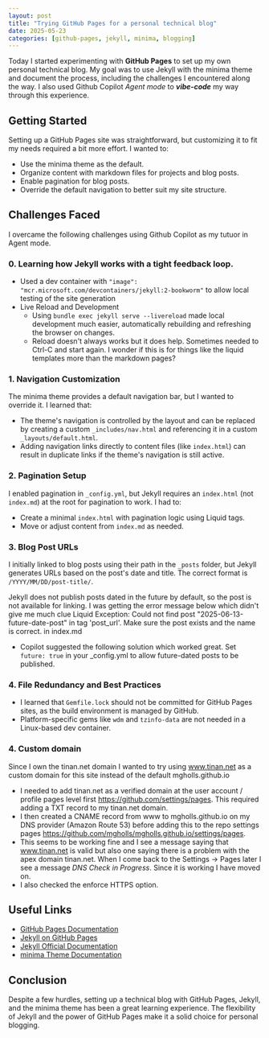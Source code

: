 ```yaml
---
layout: post
title: "Trying GitHub Pages for a personal technical blog"
date: 2025-05-23
categories: [github-pages, jekyll, minima, blogging]
---
```


Today I started experimenting with **GitHub Pages** to set up my own personal technical blog. My goal was to use Jekyll with the minima theme and document the process, including the challenges I encountered along the way.
I also used Github Copilot *Agent mode* to ***vibe-code*** my way through this experience.

## Getting Started

Setting up a GitHub Pages site was straightforward, but customizing it to fit my needs required a bit more effort. I wanted to:
- Use the minima theme as the default.
- Organize content with markdown files for projects and blog posts.
- Enable pagination for blog posts.
- Override the default navigation to better suit my site structure.

## Challenges Faced
I overcame the following challenges using Github Copilot as my tutuor in Agent mode.

### 0. Learning how Jekyll works with a tight feedback loop.

- Used a dev container with `"image": "mcr.microsoft.com/devcontainers/jekyll:2-bookworm"` to allow local testing of the site generation
- Live Reload and Development
    - Using `bundle exec jekyll serve --livereload` made local development much easier, automatically rebuilding and refreshing the browser on changes.
    - Reload doesn't always works but it does help. Sometimes needed to Ctrl-C and start again. I wonder if this is for things like the liquid templates more than the markdown pages?

### 1. Navigation Customization
The minima theme provides a default navigation bar, but I wanted to override it. I learned that:
- The theme's navigation is controlled by the layout and can be replaced by creating a custom `_includes/nav.html` and referencing it in a custom `_layouts/default.html`.
- Adding navigation links directly to content files (like `index.html`) can result in duplicate links if the theme's navigation is still active.

### 2. Pagination Setup
I enabled pagination in `_config.yml`, but Jekyll requires an `index.html` (not `index.md`) at the root for pagination to work. I had to:
- Create a minimal `index.html` with pagination logic using Liquid tags.
- Move or adjust content from `index.md` as needed.

### 3. Blog Post URLs
I initially linked to blog posts using their path in the `_posts` folder, but Jekyll generates URLs based on the post's date and title. The correct format is `/YYYY/MM/DD/post-title/`.

Jekyll does not publish posts dated in the future by default, so the post is not available for linking. I was getting the error message below which didn't give me much clue
Liquid Exception: Could not find post "2025-06-13-future-date-post" in tag 'post_url'. Make sure the post exists and the name is correct. in index.md

- Copilot suggested the following solution which worked great. Set `future: true` in your _config.yml to allow future-dated posts to be published.

### 4. File Redundancy and Best Practices
- I learned that `Gemfile.lock` should not be committed for GitHub Pages sites, as the build environment is managed by GitHub.
- Platform-specific gems like `wdm` and `tzinfo-data` are not needed in a Linux-based dev container.

### 4. Custom domain
Since I own the tinan.net domain I wanted to try using www.tinan.net as a custom domain for this site instead of the default mgholls.github.io
- I needed to add tinan.net as a verified domain at the user account / profile pages level first https://github.com/settings/pages. This required adding a TXT record to my tinan.net domain.
- I then created a CNAME record from www to mgholls.github.io on my DNS provider (Amazon Route 53) before adding this to the repo settings pages https://github.com/mgholls/mgholls.github.io/settings/pages.
- This seems to be working fine and I see a message saying that www.tinan.net is valid but also one saying there is a problem with the apex domain tinan.net.
When I come back to the Settings -> Pages later I see a message *DNS Check in Progress*. Since it is working I have moved on.
- I also checked the enforce HTTPS option. 

## Useful Links

- [GitHub Pages Documentation](https://docs.github.com/en/pages)
- [Jekyll on GitHub Pages](https://docs.github.com/en/pages/setting-up-a-github-pages-site-with-jekyll)
- [Jekyll Official Documentation](https://jekyllrb.com/docs/)
- [minima Theme Documentation](https://github.com/jekyll/minima)

## Conclusion

Despite a few hurdles, setting up a technical blog with GitHub Pages, Jekyll, and the minima theme has been a great learning experience. The flexibility of Jekyll and the power of GitHub Pages make it a solid choice for personal blogging.

